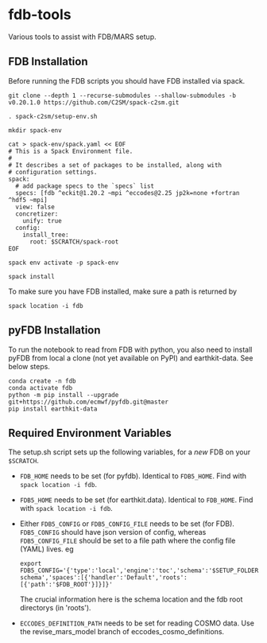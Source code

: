 # fdb-tools
Various tools to assist with FDB/MARS setup.

## FDB Installation

Before running the FDB scripts you should have FDB installed via spack.

```
git clone --depth 1 --recurse-submodules --shallow-submodules -b v0.20.1.0 https://github.com/C2SM/spack-c2sm.git
```
```
. spack-c2sm/setup-env.sh
```
```
mkdir spack-env
```
```
cat > spack-env/spack.yaml << EOF
# This is a Spack Environment file.
#
# It describes a set of packages to be installed, along with
# configuration settings.
spack:
  # add package specs to the `specs` list
  specs: [fdb ^eckit@1.20.2 ~mpi ^eccodes@2.25 jp2k=none +fortran ^hdf5 ~mpi] 
  view: false
  concretizer:
    unify: true
  config:
    install_tree:
      root: $SCRATCH/spack-root
EOF
```
```
spack env activate -p spack-env
```
```
spack install
```
To make sure you have FDB installed, make sure a path is returned by
```
spack location -i fdb
```

## pyFDB Installation

To run the notebook to read from FDB with python, you also need to install pyFDB from local a clone (not yet available on PyPI) and earthkit-data. See below steps.

```
conda create -n fdb
conda activate fdb
python -m pip install --upgrade git+https://github.com/ecmwf/pyfdb.git@master
pip install earthkit-data
```

## Required Environment Variables

The setup.sh script sets up the following variables, for a *new* FDB on your `$SCRATCH`.

- `FDB_HOME` needs to be set (for pyfdb). Identical to `FDB5_HOME`. Find with `spack location -i fdb`.
    
- `FDB5_HOME` needs to be set (for earthkit.data). Identical to `FDB_HOME`. Find with `spack location -i fdb`.

- Either `FDB5_CONFIG` or `FDB5_CONFIG_FILE` needs to be set (for FDB). `FDB5_CONFIG` should have json version of config, whereas `FDB5_CONFIG_FILE` should be set to a file path where the config file (YAML) lives. eg 
    ```
    export FDB5_CONFIG='{'type':'local','engine':'toc','schema':'$SETUP_FOLDER/fdb-schema','spaces':[{'handler':'Default','roots':[{'path':'$FDB_ROOT'}]}]}'
    ```
    The crucial information here is the schema location and the fdb root directorys (in 'roots'). 

- `ECCODES_DEFINITION_PATH` needs to be set for reading COSMO data. Use the revise_mars_model branch of eccodes_cosmo_definitions.

